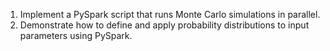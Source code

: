 1) Implement a PySpark script that runs Monte Carlo simulations in parallel.
2) Demonstrate how to define and apply probability distributions to input parameters using 
PySpark.

